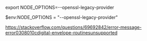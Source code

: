 export NODE_OPTIONS=--openssl-legacy-provider

$env:NODE_OPTIONS = "--openssl-legacy-provider"

https://stackoverflow.com/questions/69692842/error-message-error0308010cdigital-envelope-routinesunsupported
